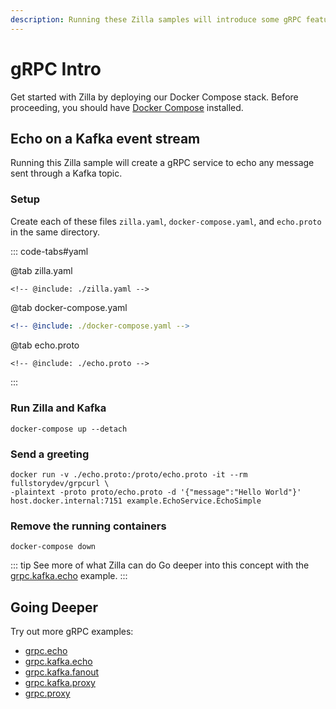 ```yaml
---
description: Running these Zilla samples will introduce some gRPC features.
---
```


# gRPC Intro

Get started with Zilla by deploying our Docker Compose stack. Before proceeding, you should have [Docker Compose](https://docs.docker.com/compose/gettingstarted/) installed.

## Echo on a Kafka event stream

Running this Zilla sample will create a gRPC service to echo any message sent through a Kafka topic.

### Setup

Create each of these files `zilla.yaml`, `docker-compose.yaml`, and `echo.proto` in the same directory.

::: code-tabs#yaml

@tab zilla.yaml

```yaml{39,43,45}
<!-- @include: ./zilla.yaml -->
```

@tab docker-compose.yaml

```yaml
<!-- @include: ./docker-compose.yaml -->
```

@tab echo.proto

```protobuf
<!-- @include: ./echo.proto -->
```

:::

### Run Zilla and Kafka

```bash:no-line-numbers
docker-compose up --detach
```

### Send a greeting

```bash:no-line-numbers
docker run -v ./echo.proto:/proto/echo.proto -it --rm fullstorydev/grpcurl \
-plaintext -proto proto/echo.proto -d '{"message":"Hello World"}' host.docker.internal:7151 example.EchoService.EchoSimple
```

### Remove the running containers

```bash:no-line-numbers
docker-compose down
```

::: tip See more of what Zilla can do
Go deeper into this concept with the [grpc.kafka.echo](https://github.com/aklivity/zilla-examples/tree/main/grpc.kafka.echo) example.
:::

## Going Deeper

Try out more gRPC examples:

- [grpc.echo](https://github.com/aklivity/zilla-examples/tree/main/grpc.echo)
- [grpc.kafka.echo](https://github.com/aklivity/zilla-examples/tree/main/grpc.kafka.echo)
- [grpc.kafka.fanout](https://github.com/aklivity/zilla-examples/tree/main/grpc.kafka.fanout)
- [grpc.kafka.proxy](https://github.com/aklivity/zilla-examples/tree/main/grpc.kafka.proxy)
- [grpc.proxy](https://github.com/aklivity/zilla-examples/tree/main/grpc.proxy)
